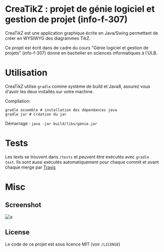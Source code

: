 # CreaTikZ : projet de génie logiciel et gestion de projet (info-f-307)

CreaTikZ est une application graphique écrite en Java/Swing permettant de créer en WYSIWYG des diagrammes TikZ.

Ce projet est écrit dans de cadre du cours "Génie logiciel et gestion de projets" (info-f-307)
donné en bachelier en sciences informatiques à l'ULB.

# Utilisation

CreaTikZ utilise `gradle` comme système de build et Java8, assurez vous d'avoir les deux installés sur votre machine.

Compilation:

    gradle assemble # installation des dépendances java
    gradle jar # Création du jar
    
Démarrage : `java -jar build/libs/genie.jar`

# Tests

Les tests se trouvent dans `/tests` et peuvent être exécutés avec `gradle test`.
Ils sont aussi exécutés automatiquement pour chaque commit et avant chaque merge par [Travis](http://travis-ci.com)

# Misc

## Screenshot

![a](http://i.imgur.com/Lb8OelD.png)

## License

Le code de ce projet est sous licence MIT (voir `/LICENSE`)
